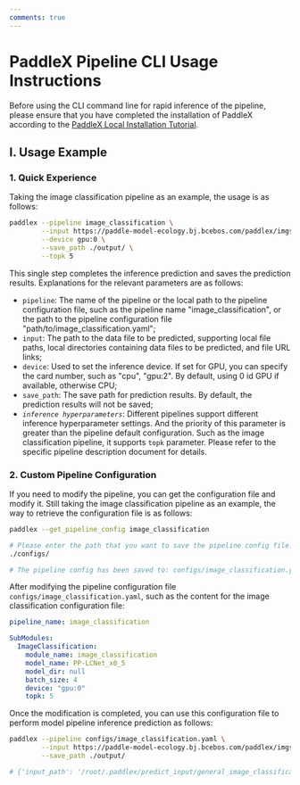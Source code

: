 ```yaml
---
comments: true
---
```


# PaddleX Pipeline CLI Usage Instructions

Before using the CLI command line for rapid inference of the pipeline, please ensure that you have completed the installation of PaddleX according to the [PaddleX Local Installation Tutorial](../../installation/installation.en.md).

## I. Usage Example

### 1. Quick Experience

Taking the image classification pipeline as an example, the usage is as follows:

```bash
paddlex --pipeline image_classification \
        --input https://paddle-model-ecology.bj.bcebos.com/paddlex/imgs/demo_image/general_image_classification_001.jpg \
        --device gpu:0 \
        --save_path ./output/ \
        --topk 5
```
This single step completes the inference prediction and saves the prediction results. Explanations for the relevant parameters are as follows:

* `pipeline`: The name of the pipeline or the local path to the pipeline configuration file, such as the pipeline name "image_classification", or the path to the pipeline configuration file "path/to/image_classification.yaml";
* `input`: The path to the data file to be predicted, supporting local file paths, local directories containing data files to be predicted, and file URL links;
* `device`: Used to set the inference device. If set for GPU, you can specify the card number, such as "cpu", "gpu:2". By default, using 0 id GPU if available, otherwise CPU;
* `save_path`: The save path for prediction results. By default, the prediction results will not be saved;
* _`inference hyperparameters`_: Different pipelines support different inference hyperparameter settings. And the priority of this parameter is greater than the pipeline default configuration. Such as the image classification pipeline, it supports `topk` parameter. Please refer to the specific pipeline description document for details.

### 2. Custom Pipeline Configuration

If you need to modify the pipeline, you can get the configuration file and modify it. Still taking the image classification pipeline as an example, the way to retrieve the configuration file is as follows:

```bash
paddlex --get_pipeline_config image_classification

# Please enter the path that you want to save the pipeline config file: (default `./`)
./configs/

# The pipeline config has been saved to: configs/image_classification.yaml
```

After modifying the pipeline configuration file `configs/image_classification.yaml`, such as the content for the image classification configuration file:

```yaml
pipeline_name: image_classification

SubModules:
  ImageClassification:
    module_name: image_classification
    model_name: PP-LCNet_x0_5
    model_dir: null
    batch_size: 4
    device: "gpu:0"
    topk: 5
```

Once the modification is completed, you can use this configuration file to perform model pipeline inference prediction as follows:

```bash
paddlex --pipeline configs/image_classification.yaml \
        --input https://paddle-model-ecology.bj.bcebos.com/paddlex/imgs/demo_image/general_image_classification_001.jpg \
        --save_path ./output/

# {'input_path': '/root/.paddlex/predict_input/general_image_classification_001.jpg', 'class_ids': [296, 170, 356, 258, 248], 'scores': array([0.62817, 0.03729, 0.03262, 0.03247, 0.03196]), 'label_names': ['ice bear, polar bear, Ursus Maritimus, Thalarctos maritimus', 'Irish wolfhound', 'weasel', 'Samoyed, Samoyede', 'Eskimo dog, husky']}
```
